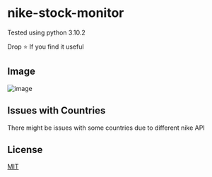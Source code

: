 # nike-stock-monitor

Tested using python 3.10.2

Drop ⭐️ If you find it useful

## Image
![image](https://user-images.githubusercontent.com/50675404/155359022-8037afcc-3d62-4ccf-bcb0-18f6ea1d7a6d.png)

## Issues with Countries

There might be issues with some countries due to different nike API

## License
[MIT](https://choosealicense.com/licenses/mit/)
